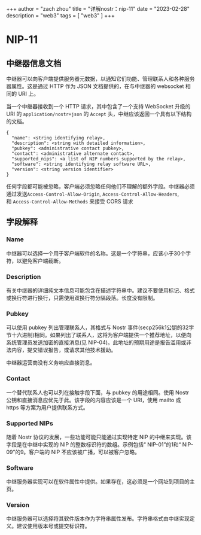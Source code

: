 +++
author = "zach zhou"
title = "详解nostr：nip-11"
date = "2023-02-28"
description = "web3"
tags = [
    "web3"
]
+++
# NIP-11

## 中继器信息文档

中继器可以向客户端提供服务器元数据，以通知它们功能、管理联系人和各种服务器属性。这是通过 HTTP 作为 JSON 文档提供的，在与中继器的 websocket 相同的 URI 上。

当一个中继器接收到一个 HTTP 请求，其中包含了一个支持 WebSocket 升级的 URI 的 `application/nostr+json` 的 `Accept` 头，中继应该返回一个具有以下结构的文档。

```
{
  "name": <string identifying relay>,
  "description": <string with detailed information>,
  "pubkey": <administrative contact pubkey>,
  "contact": <administrative alternate contact>,
  "supported_nips": <a list of NIP numbers supported by the relay>,
  "software": <string identifying relay software URL>,
  "version": <string version identifier>
}
```

任何字段都可能被忽略，客户端必须忽略任何他们不理解的额外字段。中继器必须通过发送`Access-Control-Allow-Origin`, `Access-Control-Allow-Headers`, 和 `Access-Control-Allow-Methods` 来接受 CORS 请求

## 字段解释

### Name

中继器可以选择一个用于客户端软件的名称。这是一个字符串，应该小于30个字符，以避免客户端截断。

### Description

有关中继器的详细纯文本信息可能包含在描述字符串中。建议不要使用标记、格式或换行符进行换行，只需使用双换行符分隔段落。长度没有限制。

### Pubkey

可以使用 pubkey 列出管理联系人，其格式与 Nostr 事件(secp256k1公钥的32字节十六进制)相同。如果列出了联系人，这将为客户端提供一个推荐地址，以便向系统管理员发送加密的直接消息(见 NIP-04)。此地址的预期用途是报告滥用或非法内容，提交错误报告，或请求其他技术援助。

中继器运营商没有义务响应直接消息。

### Contact

一个替代联系人也可以列在接触字段下面，与 pubkey 的用途相同。使用 Nostr 公钥和直接消息应优先于此。该字段的内容应该是一个 URI，使用 mailto 或 https 等方案为用户提供联系方式。

### Supported NIPs

随着 Nostr 协议的发展，一些功能可能只能通过实现特定 NIP 的中继来实现。该字段是在中继中实现的 NIP 的整数标识符的数组。示例包括“ NIP-01”的1和“ NIP-09”的9。客户端的 NIP 不应该被广播，可以被客户忽略。

### Software

中继服务器实现可以在软件属性中提供。如果存在，这必须是一个网址到项目的主页。

### Version

中继服务器可以选择将其软件版本作为字符串属性发布。字符串格式由中继实现定义。建议使用版本号或提交标识符。